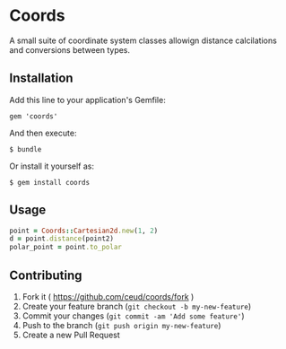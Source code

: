 # Coords

A small suite of coordinate system classes allowign distance calcilations and conversions between types.

## Installation

Add this line to your application's Gemfile:

    gem 'coords'

And then execute:

    $ bundle

Or install it yourself as:

    $ gem install coords

## Usage
```ruby
point = Coords::Cartesian2d.new(1, 2)
d = point.distance(point2)
polar_point = point.to_polar
```
## Contributing

1. Fork it ( https://github.com/ceud/coords/fork )
2. Create your feature branch (`git checkout -b my-new-feature`)
3. Commit your changes (`git commit -am 'Add some feature'`)
4. Push to the branch (`git push origin my-new-feature`)
5. Create a new Pull Request
